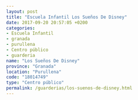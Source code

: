 ```yaml
---
layout: post
title: "Escuela Infantil Los Sueños De Disney"
date: 2017-09-20 20:57:05 +0200
categories:
- Escuela Infantil
- granada
- purullena
- Centro público
- guarderia
name: "Los Sueños De Disney"
province: "Granada"
location: "Purullena"
code: "18014749"
type: "Centro público"
permalink: /guarderias/los-suenos-de-disney.html
---
```

